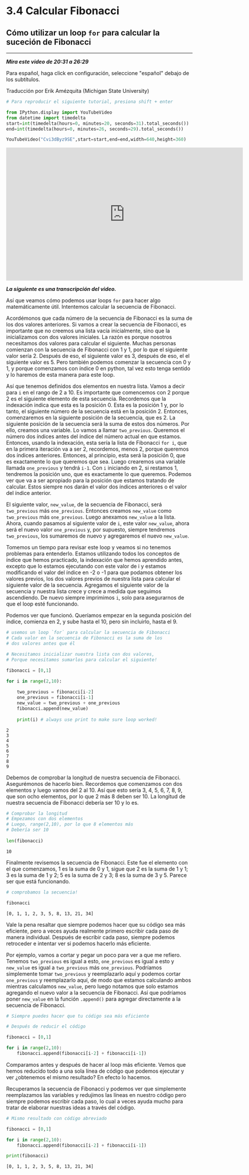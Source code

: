 # 3.4 Calcular Fibonacci

## Cómo utilizar un loop `for` para calcular la suceción de Fibonacci 
____

***Mira este video de 20:31 a 26:29***

Para español, haga click en configuración, seleccione "español" debajo de los subtítulos.

Traducción por Erik Amézquita (Michigan State University)


```python
# Para reproducir el siguiente tutorial, presiona shift + enter

from IPython.display import YouTubeVideo
from datetime import timedelta
start=int(timedelta(hours=0, minutes=20, seconds=31).total_seconds())
end=int(timedelta(hours=0, minutes=26, seconds=29).total_seconds())

YouTubeVideo("Cvi3dByz9SE",start=start,end=end,width=640,height=360)
```





<iframe
    width="640"
    height="360"
    src="https://www.youtube.com/embed/Cvi3dByz9SE?start=1231&end=1589"
    frameborder="0"
    allowfullscreen
></iframe>




***La siguiente es una transcripción del video.***

Así que veamos cómo podemos usar loops `for` para hacer algo matemáticamente útil. Intentemos calcular la secuencia de Fibonacci.

Acordémonos que cada número de la secuencia de Fibonacci es la suma de los dos valores anteriores. Si vamos a crear la secuencia de Fibonacci, es importante que no creemos una lista vacía inicialmente, sino que la inicializamos con dos valores iniciales. La razón es porque nosotros necesitamos dos valores para calcular el siguiente. Muchas personas comienzan con la secuencia de Fibonacci con 1 y 1, por lo que el siguiente valor sería 2. Después de eso, el siguiente valor es 3, después de eso, el el siguiente valor es 5. Pero también podemos comenzar la secuencia con 0 y 1, y porque comenzamos con índice 0 en python, tal vez esto tenga sentido y lo haremos de esta manera para este loop.

Así que tenemos definidos dos elementos en nuestra lista. Vamos a decir para `i` en el rango de 2 a 10. Es importante que comencemos con 2 porque 2 es el siguiente elemento de esta secuencia. Recordemos que la indexación indica que esta es la posición 0. Esta es la posición 1 y, por lo tanto, el siguiente número de la secuencia está en la posición 2. Entonces, comenzaremos en la siguiente posición de la secuencia, que es 2. La siguiente posición de la secuencia será la suma de estos dos números. Por ello, creamos una variable. Lo vamos a llamar `two_previous`. Queremos el número dos índices antes del índice del número actual en que estamos. Entonces, usando la indexación, esta sería la lista de Fibonacci `for i`, que en la primera iteración va a ser 2, recordemos, menos 2, porque queremos dos índices anteriores. Entonces, al principio, esta será la posición 0, que es exactamente lo que queremos que sea. Luego crearemos una variable llamada `one_previous` y tendrá `i-1`. Con `i` iniciando en 2, si restamos 1, tendremos la posición uno,
que es exactamente lo que queremos. Podemos ver que va a ser apropiado para la posición que estamos tratando de calcular. Estos siempre nos darán el valor dos índices anteriores o el valor del índice anterior.

El siguiente valor, `new_value`, de la secuencia de Fibonacci, será `two_previous` más `one_previous`. Entonces creamos `new_value` como
`two_previous` más `one_previous`. Luego anexamos `new_value` a la lista. Ahora, cuando pasamos al siguiente valor de `i`, este valor `new_value`,
ahora será el nuevo valor `one_previous` y, por supuesto, siempre tendremos `two_previous`, los sumaremos de nuevo y agregaremos el nuevo `new_value`.

Tomemos un tiempo para revisar este loop y veamos si no tenemos problemas para entenderlo. Estamos utilizando todos los conceptos de índice que hemos practicado, la indexación que hemos aprendido antes, excepto
que lo estamos ejecutando con este valor de i y estamos modificando el valor del índice en -2 o -1 para que podamos obtener los valores previos,
los dos valores previos de nuestra lista para calcular el siguiente valor de la secuencia. Agregamos el siguiente valor de la secuencia y nuestra lista crece y crece a medida que seguimos ascendiendo. De nuevo siempre imprimimos `i`, solo para asegurarnos de que el loop esté funcionando.

Podemos ver que funcionó. Queríamos empezar en la segunda posición del índice, comienza en 2, y sube hasta el 10, pero sin incluirlo, hasta el 9.


```python
# usemos un loop `for` para calcular la secuencia de Fibonacci
# Cada valor en la secuencia de Fibonacci es la suma de los
# dos valores antes que él

# Necesitamos inicializar nuestra lista con dos valores,
# Porque necesitamos sumarlos para calcular el siguiente!

fibonacci = [0,1]

for i in range(2,10):
    
    two_previous = fibonacci[i-2]
    one_previous = fibonacci[i-1]
    new_value = two_previous + one_previous
    fibonacci.append(new_value)
    
    print(i) # always use print to make sure loop worked!
```

    2
    3
    4
    5
    6
    7
    8
    9


Debemos de comprobar la longitud de nuestra secuencia de Fibonacci. Asegurémonos de hacerlo bien. Recordemos que comenzamos con dos elementos y luego vamos del 2 al 10. Así que esto sería 3, 4, 5, 6, 7, 8, 9,
que son ocho elementos, por lo que 2 más 8 deben ser 10. La longitud de nuestra secuencia de Fibonacci debería ser 10 y lo es. 


```python
# Comprobar la longitud
# Empezamos con dos elementos
# Luego, range(2,10), por lo que 8 elementos más
# Debería ser 10
 
len(fibonacci)
```




    10



Finalmente revisemos la secuencia de Fibonacci. Este fue el elemento con el que comenzamos, 1 es la suma de 0 y 1, sigue que 2 es la suma de 1 y 1; 3 es la suma de 1 y 2; 5 es la suma de 2 y 3; 8 es la suma de 3 y 5. Parece ser que está funcionando.


```python
# comprobamos la secuencia!

fibonacci
```




    [0, 1, 1, 2, 3, 5, 8, 13, 21, 34]



Vale la pena resaltar que siempre podemos hacer que su código sea más eficiente, pero a veces ayuda realmente primero escribir cada paso de manera individual. Después de escribir cada paso, siempre podemos retroceder e intentar ver si podemos hacerlo más eficiente.

Por ejemplo, vamos a cortar y pegar un poco para ver a que me refiero. Tenemos `two_previous` es igual a esto, `one_previous` es igual a esto y `new_value` es igual a `two_previous` más `one_previous`. Podríamos simplemente tomar `two_previous` y reemplazarlo aquí y podemos cortar `one_previous` y reemplazarlo aquí, de modo que estamos calculando ambos
mientras calculamos `new_value`, pero luego notamos que solo estamos agregando el nuevo valor a la secuencia de Fibonacci. Así que podríamos poner `new_value` en la función `.append()` para agregar directamente a la secuencia de Fibonacci.


```python
# Siempre puedes hacer que tu código sea más eficiente

# Después de reducir el código

fibonacci = [0,1]

for i in range(2,10):
    fibonacci.append(fibonacci[i-2] + fibonacci[i-1])
```

Comparamos antes y después de hacer al loop más eficiente. Vemos que hemos reducido todo a una sola línea de código que podemos ejecutar y ver
¿obtenemos el mismo resultado? En efecto lo hacemos.

Recuperamos la secuencia de Fibonacci y podemos ver que simplemente reemplazamos las variables y redujimos las líneas en nuestro código
pero siempre podemos escribir cada paso, lo cual a veces ayuda mucho para tratar de elaborar nuestras ideas a través del código.


```python
# Mismo resultado con código abreviado

fibonacci = [0,1]

for i in range(2,10):
    fibonacci.append(fibonacci[i-2] + fibonacci[i-1])

print(fibonacci)
```

    [0, 1, 1, 2, 3, 5, 8, 13, 21, 34]

